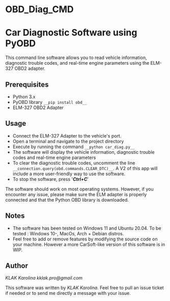 # OBD_Diag_CMD
# Car Diagnostic Software using PyOBD

This command line software allows you to read vehicle information, diagnostic trouble codes, and real-time engine parameters using the ELM-327 OBD2 adapter.

## Prerequisites

* Python 3.x
* PyOBD library ```__pip install obd__```
* ELM-327 OBD2 Adapter

## Usage

* Connect the ELM-327 Adapter to the vehicle's port.
* Open a terminal and navigate to the project directory
* Execute by running the command ```__python car_diag.py__```
* The software will display the vehicle information, diagnostic trouble codes and real-time engine parameters 
* To clear the diagnostic trouble codes, uncomment the line ```__connection.query(obd.commands.CLEAR_DTC)__```. A V2 of this app will include a more user-friendly way to use the software.
* To stop the software, press '___Ctrl+C___'

The software should work on most operating systems.
However, if you encounter any issue, please make sure the ELM adapter is properly connected and that the Python OBD library is downloaded.

## Notes

* The software has been tested on Windows 11 and Ubuntu 20.04. To be tested : Windows 10-, MacOs, Arch + Debian distros.
* Feel free to add or remove features by modifying the source code on your machine. However a more CarSoft-like version of this software is in WIP.

## Author

_KLAK Karolina_
_kklak.pro@gmail.com_

This software was written by _KLAK Karolina_.
Feel free to pull an issue ticket if needed or to send me directly a message with your issue.